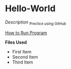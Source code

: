 # Hello-World



*Description*
<sub>Prectice using GitHub<sub>

[How to Run Program](https://www.example.com)

**Files Used**
- First Item
- Second Item
- Third Item
